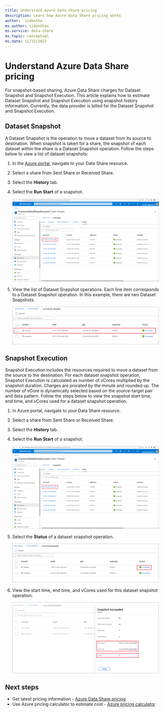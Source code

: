 ```yaml
---
title: Understand Azure Data Share pricing   
description: Learn how Azure Data Share pricing works
author:  sidontha
ms.author: sidonthas
ms.service: data-share
ms.topic: conceptual
ms.date: 11/15/2022
---
```


# Understand Azure Data Share pricing

For snapshot-based sharing, Azure Data Share charges for Dataset Snapshot and Snapshot Execution. This article explains how to estimate Dataset Snapshot and Snapshot Execution using snapshot history information. Currently, the data provider is billed for the Dataset Snapshot and Snapshot Execution.

## Dataset Snapshot

A Dataset Snapshot is the operation to move a dataset from its source to destination. When snapshot is taken for a share, the snapshot of each dataset within the share is a Dataset Snapshot operation. Follow the steps below to view a list of dataset snapshots:

1. In the [Azure portal](https://portal.azure.com), navigate to your Data Share resource.

1. Select a share from Sent Share or Received Share.

1. Select the **History** tab.

1. Select the **Run Start** of a snapshot.
 
    ![Screenshot of the share snapshot history](./media/concepts/concepts-pricing/pricing-snapshot-history.png "Snapshot history") 

1. View the list of Dataset Snapshot operations. Each line item corresponds to a Dataset Snapshot operation. In this example, there are two Dataset Snapshots.

    ![Screenshot of the dataset snapshot operations](./media/concepts/concepts-pricing/pricing-dataset-snapshot.png "Dataset Snapshot operation")

## Snapshot Execution

Snapshot Execution includes the resources required to move a dataset from the source to the destination. For each dataset snapshot operation, Snapshot Execution is calculated as number of vCores multiplied by the snapshot duration. Charges are prorated by the minute and rounded up. The number of vCore is dynamically selected based on the source-target pair and data pattern. Follow the steps below to view the snapshot start time, end time, and vCores used for a dataset snapshot operation.

1. In Azure portal, navigate to your Data Share resource.

1. Select a share from Sent Share or Received Share.

1. Select the **History** tab.

1. Select the **Run Start** of a snapshot.

    ![Snapshot history](./media/concepts/concepts-pricing/pricing-snapshot-history.png "Snapshot history") 

1. Select the **Status** of a dataset snapshot operation.

    ![Dataset snapshot status](./media/concepts/concepts-pricing/pricing-snapshot-status.png "Dataset snapshot status")

1. View the start time, end time, and vCores used for this dataset snapshot operation. 

    ![Snapshot Execution](./media/concepts/concepts-pricing/pricing-snapshot-execution.png "Snapshot Execution")

## Next steps

- Get latest pricing information - [Azure Data Share pricing](https://azure.microsoft.com/pricing/details/data-share/)
- Use Azure pricing calculator to estimate cost - [Azure pricing calculator](https://azure.microsoft.com/pricing/calculator/)
